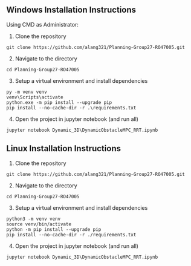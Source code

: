 ## Windows Installation Instructions
Using CMD as Administrator:

1. Clone the repository

```
git clone https://github.com/alang321/Planning-Group27-RO47005.git
```

2. Navigate to the directory 
```
cd Planning-Group27-RO47005
```

3. Setup a virtual environment and install dependencies
```
py -m venv venv
venv\Scripts\activate
python.exe -m pip install --upgrade pip
pip install --no-cache-dir -r .\requirements.txt
```

4. Open the project in jupyter notebook (and run all)
```
jupyter notebook Dynamic_3D\DynamicObstacleMPC_RRT.ipynb
```

## Linux Installation Instructions
1. Clone the repository

```
git clone https://github.com/alang321/Planning-Group27-RO47005.git
```

2. Navigate to the directory
```
cd Planning-Group27-RO47005
```

3. Setup a virtual environment and install dependencies
```
python3 -m venv venv
source venv/bin/activate
python -m pip install --upgrade pip
pip install --no-cache-dir -r ./requirements.txt
```

4. Open the project in jupyter notebook (and run all)
```
jupyter notebook Dynamic_3D\DynamicObstacleMPC_RRT.ipynb
```
